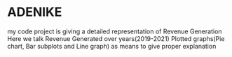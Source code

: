 # ADENIKE
my code project is giving a detailed representation of Revenue Generation
Here we talk Revenue Generated over years(2019-2021)
Plotted graphs(Pie chart, Bar subplots and Line graph) as means to give proper explanation
